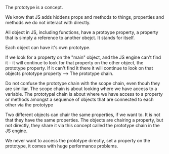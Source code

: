 The prototype is a concept. 

We know that JS adds hiddens props and methods to things, properties
and methods we do not interact with directly. 

All object in JS, including functions, have a protoype property, a
property that is simply a reference to another obejct. 
It stands for itself.

Each object can have it's own prototype. 


If we look for a property on the "main" object, and the JS engine
can't find it - it will continue to look for that property on
the other object, the prototype property. If it can't find it there
it will continue to look on that objects prototype property --> The 
prototype chain. 

Do not confuse the prototype chain with the scope chain, even thouh 
they are similiar. The scope chain is about looking where we have
access to a variable. The prototypal chain is about where we have 
access to a property or methods amongst a sequence of objects that
are connected to each other via the prototype 

Two different objects can chair the same properties, if we want to. 
It is not that they have the same properties. 
The objects are chairing a property, but not directly, they share
it via this concept called the prototype chain in the JS engine. 

We never want to access the prototype directly, set a property
on the prototype, it comes with huge performance problems. 





